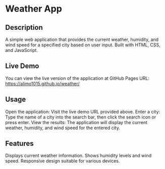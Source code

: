 # Weather App

## Description

A simple web application that provides the current weather, humidity, and wind speed for a specified city based on user input. Built with HTML, CSS, and JavaScript.

## Live Demo

You can view the live version of the application at GitHub Pages URL: https://alimo1015.github.io/weather/

## Usage

Open the application: Visit the live demo URL provided above.
Enter a city: Type the name of a city into the search bar, then click the search icon or press enter.
View the results: The application will display the current weather, humidity, and wind speed for the entered city.
## Features

Displays current weather information.
Shows humidity levels and wind speed.
Responsive design suitable for various devices.
